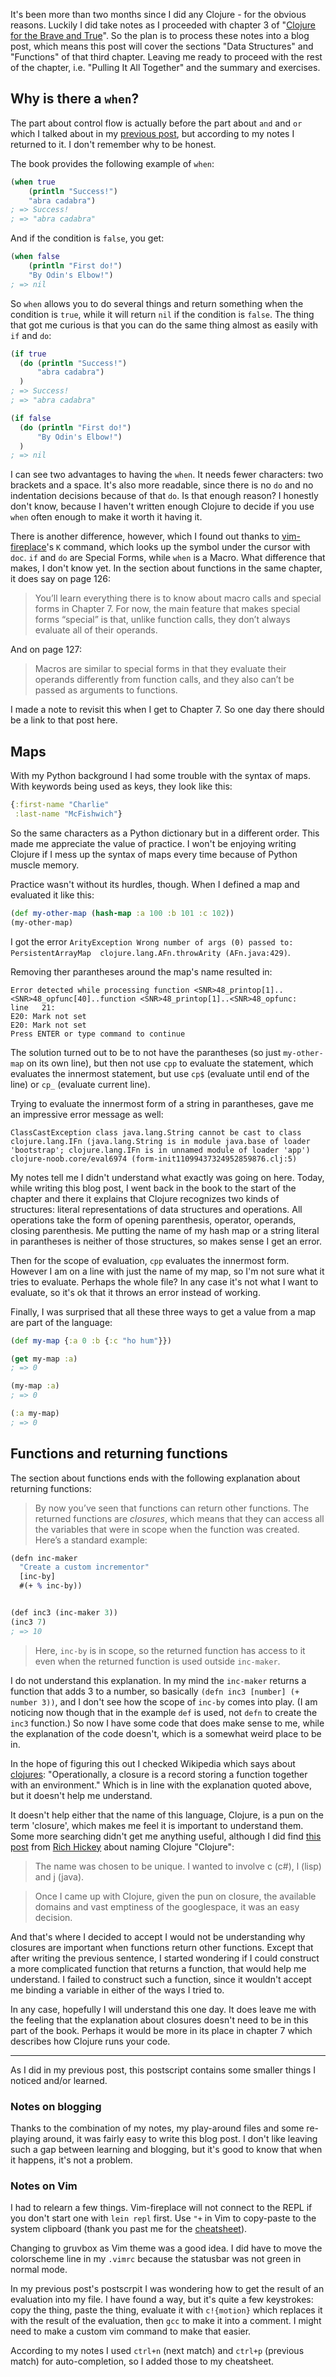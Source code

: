 <!--
.. title: (clj 4) Learning about when, maps and closures
.. slug: clj4-learning-when-maps-closures
.. date: 2020-07-31 22:25:15 UTC+02:00
.. tags: clojure, brave-true, when, maps, closures
.. category: clojure
.. link: 
.. description:
.. type: text
-->

It's been more than two months since I did any Clojure - for the obvious reasons. Luckily I did take notes as I proceeded with chapter 3 of "[Clojure for the Brave and True](https://www.braveclojure.com/)". So the plan is to process these notes into a blog post, which means this post will cover the sections "Data Structures" and "Functions" of that third chapter. Leaving me ready to proceed with the rest of the chapter, i.e. "Pulling It All Together" and the summary and exercises.


## Why is there a `when`?
The part about control flow is actually before the part about `and` and `or` which I talked about in my [previous post](/blog/clj3-and-or-being-weird), but according to my notes I returned to it. I don't remember why to be honest.

The book provides the following example of `when`:
```clojure
(when true
	(println "Success!")
	"abra cadabra")
; => Success!
; => "abra cadabra"
```

And if the condition is `false`, you get:
```clojure
(when false
	(println "First do!")
	"By Odin's Elbow!")
; => nil
```

So `when` allows you to do several things and return something when the condition is `true`, while it will return `nil` if the condition is `false`. The thing that got me curious is that you can do the same thing almost as easily with `if` and `do`:
```clojure
(if true
  (do (println "Success!")
      "abra cadabra")
  )
; => Success!
; => "abra cadabra"

(if false
  (do (println "First do!")
      "By Odin's Elbow!")
  )
; => nil
```

I can see two advantages to having the `when`. It needs fewer characters: two brackets and a space. It's also more readable, since there is no `do` and no indentation decisions because of that `do`. Is that enough reason? I honestly don't know, because I haven't written enough Clojure to decide if you use `when` often enough to make it worth it having it.

There is another difference, however, which I found out thanks to [vim-fireplace](https://github.com/tpope/vim-fireplace)'s `K` command, which looks up the symbol under the cursor with `doc`. `if` and `do` are Special Forms, while `when` is a Macro. What difference that makes, I don't know yet. In the section about functions in the same chapter, it does say on page 126:
> You’ll learn everything there is to know about macro calls and special forms in Chapter 7. For now, the main feature that makes special forms “special” is that, unlike function calls, they don’t always evaluate all of their operands.

And on page 127:
> Macros are similar to special forms in that they evaluate their operands differently from function calls, and they also can’t be passed as arguments to functions.

I made a note to revisit this when I get to Chapter 7. So one day there should be a link to that post here.


## Maps
With my Python background I had some trouble with the syntax of maps. With keywords being used as keys, they look like this:
```clojure
{:first-name "Charlie"
 :last-name "McFishwich"}
```
So the same characters as a Python dictionary but in a different order. This made me appreciate the value of practice. I won't be enjoying writing Clojure if I mess up the syntax of maps every time because of Python muscle memory.

Practice wasn't without its hurdles, though. When I defined a map and evaluated it like this:
```clojure
(def my-other-map (hash-map :a 100 :b 101 :c 102))
(my-other-map)
```
I got the error `ArityException Wrong number of args (0) passed to: PersistentArrayMap  clojure.lang.AFn.throwArity (AFn.java:429)`. 

Removing ther parantheses around the map's name resulted in:
```text
Error detected while processing function <SNR>48_printop[1]..<SNR>48_opfunc[40]..function <SNR>48_printop[1]..<SNR>48_opfunc:
line   21:
E20: Mark not set
E20: Mark not set
Press ENTER or type command to continue
```

The solution turned out to be to not have the parantheses (so just `my-other-map` on its own line), but then not use `cpp` to evaluate the statement, which evaluates the innermost statement, but use `cp$` (evaluate until end of the line) or `cp_` (evaluate current line).

Trying to evaluate the innermost form of a string in parantheses, gave me an impressive error message as well:
```text
ClassCastException class java.lang.String cannot be cast to class clojure.lang.IFn (java.lang.String is in module java.base of loader 'bootstrap'; clojure.lang.IFn is in unnamed module of loader 'app')  clojure-noob.core/eval6974 (form-init11099437324952859876.clj:5)
```

My notes tell me I didn't understand what exactly was going on here. Today, while writing this blog post, I went back in the book to the start of the chapter and there it explains that Clojure recognizes two kinds of structures: literal representations of data structures and operations. All operations take the form of opening parenthesis, operator, operands, closing parenthesis. Me putting the name of my hash map or a string literal in parantheses is neither of those structures, so makes sense I get an error.

Then for the scope of evaluation, `cpp` evaluates the innermost form. However I am on a line with just the name of my map, so I'm not sure what it tries to evaluate. Perhaps the whole file? In any case it's not what I want to evaluate, so it's ok that it throws an error instead of working.

Finally, I was surprised that all these three ways to get a value from a map are part of the language:
```clojure
(def my-map {:a 0 :b {:c "ho hum"}})

(get my-map :a)
; => 0

(my-map :a)
; => 0

(:a my-map)
; => 0
```

## Functions and returning functions
The section about functions ends with the following explanation about returning functions:
>By now you’ve seen that functions can return other functions. The returned functions are _closures_, which means that they can access all the variables that were in scope when the function was created. Here’s a standard example:

```clojure
(defn inc-maker
  "Create a custom incrementor"
  [inc-by]
  #(+ % inc-by))


(def inc3 (inc-maker 3))
(inc3 7)
; => 10
```

> Here, `inc-by` is in scope, so the returned function has access to it even when the returned function is used outside `inc-maker`.

I do not understand this explanation. In my mind the `inc-maker` returns a function that adds 3 to a number, so basically `(defn inc3 [number] (+ number 3))`, and I don't see how the scope of `inc-by` comes into play. (I am noticing now though that in the example `def` is used, not `defn` to create the `inc3` function.) So now I have some code that does make sense to me, while the explanation of the code doesn't, which is a somewhat weird place to be in.

In the hope of figuring this out I checked Wikipedia which says about [clojures](https://en.wikipedia.org/wiki/Closure_(computer_programming)): "Operationally, a closure is a record storing a function together with an environment." Which is in line with the explanation quoted above, but it doesn't help me understand.

It doesn't help either that the name of this language, Clojure, is a pun on the term 'closure', which makes me feel it is important to understand them. Some more searching didn't get me anything useful, although I did find [this post](https://groups.google.com/forum/#!msg/clojure/4uDxeOS8pwY/UHiYp7p1a3YJ) from [Rich Hickey](https://twitter.com/richhickey) about naming Clojure "Clojure":
> The name was chosen to be unique. I wanted to involve c (c#), l (lisp)
and j (java).

> Once I came up with Clojure, given the pun on closure, the available
domains and vast emptiness of the googlespace, it was an easy
decision.

And that's where I decided to accept I would not be understanding why closures are important when functions return other functions. Except that after writing the previous sentence, I started wondering if I could construct a more complicated function that returns a function, that would help me understand. I failed to construct such a function, since it wouldn't accept me binding a variable in either of the ways I tried to.

In any case, hopefully I will understand this one day. It does leave me with the feeling that the explanation about closures doesn't need to be in this part of the book. Perhaps it would be more in its place in chapter 7 which describes how Clojure runs your code.

---

As I did in my previous post, this postscript contains some smaller things I noticed and/or learned.

### Notes on blogging
Thanks to the combination of my notes, my play-around files and some re-playing around, it was fairly easy to write this blog post. I don't like leaving such a gap between learning and blogging, but it's good to know that when it happens, it's not a problem.

### Notes on Vim
I had to relearn a few things. Vim-fireplace will not connect to the REPL if you don't start one with `lein repl` first. Use `"+` in Vim to copy-paste to the system clipboard (thank you past me for the [cheatsheet]((/my-projects/clojure-vim-cheatsheet))).

Changing to gruvbox as Vim theme was a good idea. I did have to move the colorscheme line in my `.vimrc` because the statusbar was not green in normal mode.

In my previous post's postscrpit I was wondering how to get the result of an evaluation into my file. I have found a way, but it's quite a few keystrokes: copy the thing, paste the thing, evaluate it with `c!{motion}` which replaces it with the result of the evaluation, then `gcc` to make it into a comment. I might need to make a custom vim command to make that easier.

According to my notes I used `ctrl+n` (next match) and `ctrl+p` (previous match) for auto-completion, so I added those to my cheatsheet.
